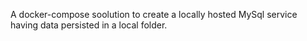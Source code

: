 A docker-compose soolution to create a locally hosted MySql service having data persisted in a local folder.

